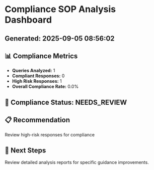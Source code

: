 
# Compliance SOP Analysis Dashboard
## Generated: 2025-09-05 08:56:02

## 📊 Compliance Metrics
- **Queries Analyzed:** 1
- **Compliant Responses:** 0
- **High Risk Responses:** 1
- **Overall Compliance Rate:** 0.0%

## 🚨 Compliance Status: NEEDS_REVIEW

## 📋 Recommendation
Review high-risk responses for compliance

## 🎯 Next Steps
Review detailed analysis reports for specific guidance improvements.

